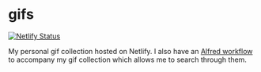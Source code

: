 # gifs

[![Netlify Status](https://api.netlify.com/api/v1/badges/607eee98-49bb-40d4-9539-33b37763597a/deploy-status)](https://app.netlify.com/sites/marino-gifs/deploys)

My personal gif collection hosted on Netlify. I also have an [Alfred workflow](https://github.com/starzonmyarmz/gifz-alfred-workflow) to accompany my gif collection which allows me to search through them.
